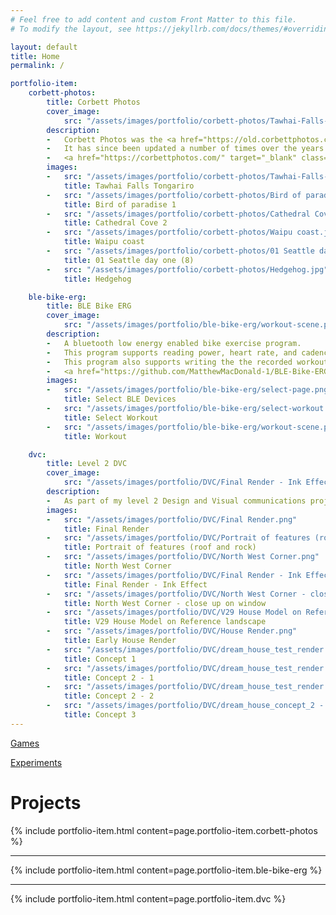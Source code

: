 ```yaml
---
# Feel free to add content and custom Front Matter to this file.
# To modify the layout, see https://jekyllrb.com/docs/themes/#overriding-theme-defaults

layout: default
title: Home
permalink: /

portfolio-item:
    corbett-photos:
        title: Corbett Photos
        cover_image:
            src: "/assets/images/portfolio/corbett-photos/Tawhai-Falls-Tongariro.jpg"
        description:
        -   Corbett Photos was the <a href="https://old.corbettphotos.com/" target="_blank">first website</a> that I ever made for a client.
        -   It has since been updated a number of times over the years from a static site which was hard coded into a mix of server side rendering and client side rendering with rest api.
        -   <a href="https://corbettphotos.com/" target="_blank" class="badge_link"><img src="/assets/images/portfolio/corbett-photos/badge.svg"></a>
        images:
        -   src: "/assets/images/portfolio/corbett-photos/Tawhai-Falls-Tongariro.jpg"
            title: Tawhai Falls Tongariro
        -   src: "/assets/images/portfolio/corbett-photos/Bird of paradise 1.jpg"
            title: Bird of paradise 1
        -   src: "/assets/images/portfolio/corbett-photos/Cathedral Cove 2.jpg"
            title: Cathedral Cove 2
        -   src: "/assets/images/portfolio/corbett-photos/Waipu coast.jpg"
            title: Waipu coast
        -   src: "/assets/images/portfolio/corbett-photos/01 Seattle day one (8).jpg"
            title: 01 Seattle day one (8)
        -   src: "/assets/images/portfolio/corbett-photos/Hedgehog.jpg"
            title: Hedgehog

    ble-bike-erg:
        title: BLE Bike ERG
        cover_image:
            src: "/assets/images/portfolio/ble-bike-erg/workout-scene.png"
        description:
        -   A bluetooth low energy enabled bike exercise program.
        -   This program supports reading power, heart rate, and cadence sensor data, and can set the target power for trainers that support the BLE Fitness Training Machine Service (FTMS).
        -   This program also supports writing the the recorded workout data to both csv and fit files.
        -   <a href="https://github.com/MatthewMacDonald-1/BLE-Bike-ERG" target="_blank">View on GitHub <i class="fa-brands fa-github"></i></a>
        images:
        -   src: "/assets/images/portfolio/ble-bike-erg/select-page.png"
            title: Select BLE Devices
        -   src: "/assets/images/portfolio/ble-bike-erg/select-workout.png"
            title: Select Workout
        -   src: "/assets/images/portfolio/ble-bike-erg/workout-scene.png"
            title: Workout

    dvc:
        title: Level 2 DVC
        cover_image:
            src: "/assets/images/portfolio/DVC/Final Render - Ink Effect.png"
        description:
        -   As part of my level 2 Design and Visual communications project in school, we were instructed to design an a "Dream House". Below are some renders from the 3D model that I put together from my drawings during spring break.
        images:
        -   src: "/assets/images/portfolio/DVC/Final Render.png"
            title: Final Render
        -   src: "/assets/images/portfolio/DVC/Portrait of features (roof and rock).png"
            title: Portrait of features (roof and rock)
        -   src: "/assets/images/portfolio/DVC/North West Corner.png"
            title: North West Corner
        -   src: "/assets/images/portfolio/DVC/Final Render - Ink Effect.png"
            title: Final Render - Ink Effect
        -   src: "/assets/images/portfolio/DVC/North West Corner - close up on window.png"
            title: North West Corner - close up on window
        -   src: "/assets/images/portfolio/DVC/V29 House Model on Reference landscape.png"
            title: V29 House Model on Reference landscape
        -   src: "/assets/images/portfolio/DVC/House Render.png"
            title: Early House Render
        -   src: "/assets/images/portfolio/DVC/dream_house_test_render - 1.png"
            title: Concept 1
        -   src: "/assets/images/portfolio/DVC/dream_house_test_render - 2.png"
            title: Concept 2 - 1
        -   src: "/assets/images/portfolio/DVC/dream_house_test_render - 3.png"
            title: Concept 2 - 2
        -   src: "/assets/images/portfolio/DVC/dream_house_concept_2 - render 1.png"
            title: Concept 3
---
```


[Games](/games)

[Experiments](/experiments)

# Projects

{% include portfolio-item.html content=page.portfolio-item.corbett-photos %}

<hr>

{% include portfolio-item.html content=page.portfolio-item.ble-bike-erg %}

<hr>

{% include portfolio-item.html content=page.portfolio-item.dvc %}
